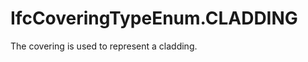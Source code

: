 IfcCoveringTypeEnum.CLADDING
============================
The covering is used to represent a cladding.


